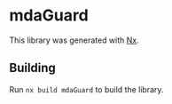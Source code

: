 # mdaGuard

This library was generated with [Nx](https://nx.dev).

## Building

Run `nx build mdaGuard` to build the library.
